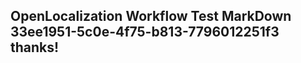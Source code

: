 <properties
ms.topic="hero-topic"
ms.test1="hero-topic"
ms.test2="test"/>

## OpenLocalization Workflow Test MarkDown 33ee1951-5c0e-4f75-b813-7796012251f3 thanks!

